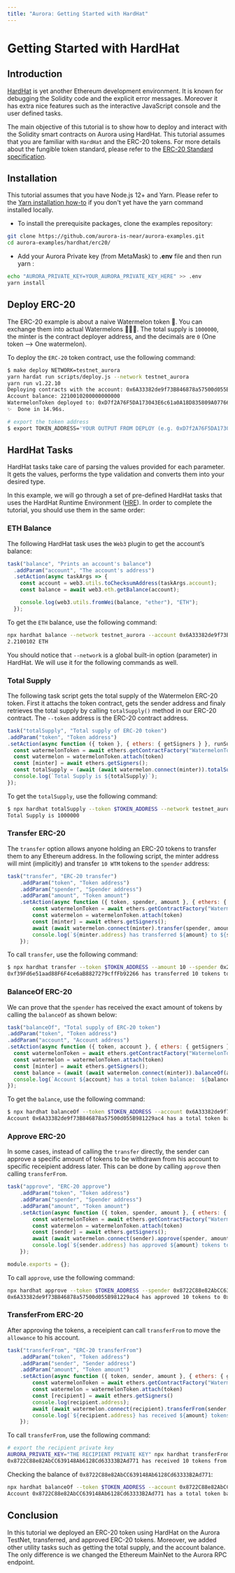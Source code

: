 ```yaml
---
title: "Aurora: Getting Started with HardHat"
---
```


# Getting Started with HardHat

## Introduction

[HardHat](https://hardhat.org/) is yet another Ethereum development environment.
It is known for debugging the Solidity code and the explicit error messages.
Moreover it has extra nice features such as the interactive JavaScript console
and the user defined tasks.

The main objective of this tutorial is to show how to deploy and interact with
the Solidity smart contracts on Aurora using HardHat. This tutorial assumes that
you are familiar with `HardHat` and the ERC-20 tokens. For more details about
the fungible token standard, please refer to
the [ERC-20 Standard specification](https://eips.ethereum.org/EIPS/eip-20).

## Installation

This tutorial assumes that you have Node.js 12+ and Yarn. Please refer to
the [Yarn installation how-to](https://classic.yarnpkg.com/en/docs/install#mac-stable)
if you don't yet have the yarn command installed locally.

- To install the prerequisite packages, clone the examples repository:

```bash
git clone https://github.com/aurora-is-near/aurora-examples.git
cd aurora-examples/hardhat/erc20/
```

- Add your Aurora Private key (from MetaMask) to __.env__ file and
then run yarn : <br/>

```bash
echo "AURORA_PRIVATE_KEY=YOUR_AURORA_PRIVATE_KEY_HERE" >> .env
yarn install
```

## Deploy ERC-20

The ERC-20 example is about a naive Watermelon token 🍉. You can exchange
them into actual Watermelons 🍉🍉🍉. The total supply is `1000000`, the
minter is the contract deployer address, and the decimals are `0`
(One token --> One watermelon).

To deploy the `ERC-20` token contract, use the following command:

```bash
$ make deploy NETWORK=testnet_aurora
yarn hardat run scripts/deploy.js --network testnet_aurora
yarn run v1.22.10
Deploying contracts with the account: 0x6A33382de9f73B846878a57500d055B981229ac4
Account balance: 2210010200000000000
WatermelonToken deployed to: 0xD7f2A76F5DA173043E6c61a0A18D835809A07766
✨  Done in 14.96s.

# export the token address
$ export TOKEN_ADDRESS='YOUR OUTPUT FROM DEPLOY (e.g. 0xD7f2A76F5DA173043E6c61a0A18D835809A07766)'
```

## HardHat Tasks

HardHat tasks take care of parsing the values provided for each parameter.
It gets the values, performs the type validation and converts them into your desired type.

In this example, we will go through a set of pre-defined HardHat tasks
that uses the HardHat Runtime Environment ([HRE](https://hardhat.org/advanced/hardhat-runtime-environment.html)). In order to complete the tutorial,
you should use them in the same order:

### ETH Balance

The following HardHat task uses the `Web3` plugin to get the account’s balance:

```javascript
task("balance", "Prints an account's balance")
  .addParam("account", "The account's address")
  .setAction(async taskArgs => {
    const account = web3.utils.toChecksumAddress(taskArgs.account);
    const balance = await web3.eth.getBalance(account);

    console.log(web3.utils.fromWei(balance, "ether"), "ETH");
  });
```

To get the `ETH` balance, use the following command:

```bash
npx hardhat balance --network testnet_aurora --account 0x6A33382de9f73B846878a57500d055B981229ac4
2.2100102 ETH
```

You should notice that `--network` is a global built-in option (parameter)
in HardHat. We will use it for the following commands as well.

### Total Supply

The following task script gets the total supply of the Watermelon ERC-20 token.
First it attachs the
token contract, gets the sender address and finaly retrieves the total supply
by calling `totalSupply()` method in our ERC-20 contract. The `--token`
address is the ERC-20 contract address.

```javascript
task("totalSupply", "Total supply of ERC-20 token")
.addParam("token", "Token address")
.setAction(async function ({ token }, { ethers: { getSigners } }, runSuper) {
  const watermelonToken = await ethers.getContractFactory("WatermelonToken")
  const watermelon = watermelonToken.attach(token)
  const [minter] = await ethers.getSigners();
  const totalSupply = (await (await watermelon.connect(minter)).totalSupply()).toNumber()
  console.log(`Total Supply is ${totalSupply}`);
});
```

To get the `totalSupply`, use the following command:

```bash
$ npx hardhat totalSupply --token $TOKEN_ADDRESS --network testnet_aurora
Total Supply is 1000000
```

### Transfer ERC-20

The `transfer` option allows anyone holding an ERC-20 tokens to transfer
them to any Ethereum address. In the following script, the minter address
will mint (implicitly) and transfer `10 WTM` tokens to the `spender` address:

```javascript
task("transfer", "ERC-20 transfer")
    .addParam("token", "Token address")
    .addParam("spender", "Spender address")
    .addParam("amount", "Token amount")
    .setAction(async function ({ token, spender, amount }, { ethers: { getSigners } }, runSuper) {
        const watermelonToken = await ethers.getContractFactory("WatermelonToken")
        const watermelon = watermelonToken.attach(token)
        const [minter] = await ethers.getSigners();
        await (await watermelon.connect(minter).transfer(spender, amount)).wait()
        console.log(`${minter.address} has transferred ${amount} to ${spender}`);
    });
```

To call `transfer`, use the following command:

```bash
$ npx hardhat transfer --token $TOKEN_ADDRESS --amount 10 --spender 0x2531a4D108619a20ACeE88C4354a50e9aC48ecfe --network testnet_aurora
0xf39Fd6e51aad88F6F4ce6aB8827279cffFb92266 has transferred 10 tokens to 0x2531a4D108619a20ACeE88C4354a50e9aC48ecfe
```

### BalanceOf ERC-20

We can prove that the `spender` has received the exact amount of tokens
by calling the `balanceOf` as shown below:

```javascript
task("balanceOf", "Total supply of ERC-20 token")
.addParam("token", "Token address")
.addParam("account", "Account address")
.setAction(async function ({ token, account }, { ethers: { getSigners } }, runSuper) {
  const watermelonToken = await ethers.getContractFactory("WatermelonToken")
  const watermelon = watermelonToken.attach(token)
  const [minter] = await ethers.getSigners();
  const balance = (await (await watermelon.connect(minter)).balanceOf(account)).toNumber()
  console.log(`Account ${account} has a total token balance:  ${balance} WTM`);
});
```

To get the `balance`, use the following command:

```bash
$ npx hardhat balanceOf --token $TOKEN_ADDRESS --account 0x6A33382de9f73B846878a57500d055B981229ac4 --network testnet_aurora
Account 0x6A33382de9f73B846878a57500d055B981229ac4 has a total token balance:  999970 WTM
```

### Approve ERC-20

In some cases, instead of calling the `transfer` directly, the sender
can approve a specific amount of tokens to be withdrawn from his account
to specific receipient address later. This can be done by calling `approve`
then calling `transferFrom`.

```javascript
task("approve", "ERC-20 approve")
    .addParam("token", "Token address")
    .addParam("spender", "Spender address")
    .addParam("amount", "Token amount")
    .setAction(async function ({ token, spender, amount }, { ethers: { getSigners } }, runSuper) {
        const watermelonToken = await ethers.getContractFactory("WatermelonToken")
        const watermelon = watermelonToken.attach(token)
        const [sender] = await ethers.getSigners();
        await (await watermelon.connect(sender).approve(spender, amount)).wait()
        console.log(`${sender.address} has approved ${amount} tokens to ${spender}`);
    });

module.exports = {};
```

To call `approve`, use the following command:

```bash
npx hardhat approve --token $TOKEN_ADDRESS --spender 0x8722C88e82AbCC639148Ab6128Cd63333B2Ad771 --amount 10 --network testnet_aurora
0x6A33382de9f73B846878a57500d055B981229ac4 has approved 10 tokens to 0x8722C88e82AbCC639148Ab6128Cd63333B2Ad771
```

### TransferFrom ERC-20

After approving the tokens, a receipient can call `transferFrom` to move
the `allowance` to his account.  

```javascript
task("transferFrom", "ERC-20 transferFrom")
    .addParam("token", "Token address")
    .addParam("sender", "Sender address")
    .addParam("amount", "Token amount")
    .setAction(async function ({ token, sender, amount }, { ethers: { getSigners } }, runSuper) {
        const watermelonToken = await ethers.getContractFactory("WatermelonToken")
        const watermelon = watermelonToken.attach(token)
        const [recipient] = await ethers.getSigners()
        console.log(recipient.address);
        await (await watermelon.connect(recipient).transferFrom(sender, recipient.address, amount)).wait()
        console.log(`${recipient.address} has received ${amount} tokens from ${sender}`)
    });
```

To call `transferFrom`, use the following command:

```bash
# export the recipient private key
AURORA_PRIVATE_KEY="THE RECIPIENT PRIVATE KEY" npx hardhat transferFrom --token $TOKEN_ADDRESS --sender 0x6A33382de9f73B846878a57500d055B981229ac4  --amount 10 --network testnet_aurora
0x8722C88e82AbCC639148Ab6128Cd63333B2Ad771 has received 10 tokens from 0x6A33382de9f73B846878a57500d055B981229ac4
```

Checking the balance of `0x8722C88e82AbCC639148Ab6128Cd63333B2Ad771`:

```bash
npx hardhat balanceOf --token $TOKEN_ADDRESS --account 0x8722C88e82AbCC639148Ab6128Cd63333B2Ad771  --network testnet_aurora
Account 0x8722C88e82AbCC639148Ab6128Cd63333B2Ad771 has a total token balance:  10 WTM
```

## Conclusion

In this tutorial we deployed an ERC-20 token using HardHat on the Aurora
TestNet, transferred, and approved ERC-20 tokens. Moreover, we added other
utility tasks such as getting the total supply, and the account balance.
The only difference is we changed the Ethereum MainNet to the Aurora
RPC endpoint.
